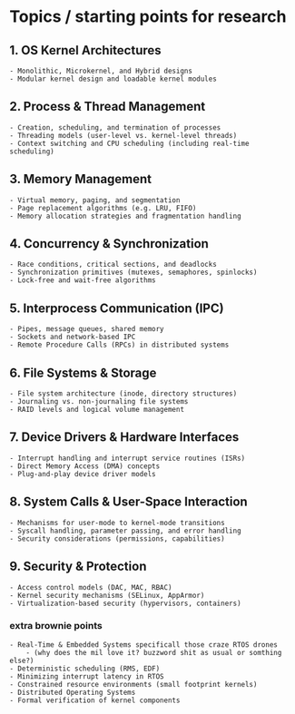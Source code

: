 # Topics / starting points for research

## 1. OS Kernel Architectures
    - Monolithic, Microkernel, and Hybrid designs
    - Modular kernel design and loadable kernel modules

## 2. Process & Thread Management
    - Creation, scheduling, and termination of processes
    - Threading models (user-level vs. kernel-level threads)
    - Context switching and CPU scheduling (including real-time scheduling)

## 3. Memory Management
    - Virtual memory, paging, and segmentation
    - Page replacement algorithms (e.g. LRU, FIFO)
    - Memory allocation strategies and fragmentation handling

## 4. Concurrency & Synchronization
    - Race conditions, critical sections, and deadlocks
    - Synchronization primitives (mutexes, semaphores, spinlocks)
    - Lock-free and wait-free algorithms

## 5. Interprocess Communication (IPC)
    - Pipes, message queues, shared memory
    - Sockets and network-based IPC
    - Remote Procedure Calls (RPCs) in distributed systems

## 6. File Systems & Storage
    - File system architecture (inode, directory structures)
    - Journaling vs. non-journaling file systems
    - RAID levels and logical volume management

## 7. Device Drivers & Hardware Interfaces
    - Interrupt handling and interrupt service routines (ISRs)
    - Direct Memory Access (DMA) concepts
    - Plug-and-play device driver models

## 8. System Calls & User-Space Interaction
    - Mechanisms for user-mode to kernel-mode transitions
    - Syscall handling, parameter passing, and error handling
    - Security considerations (permissions, capabilities)

## 9. Security & Protection
    - Access control models (DAC, MAC, RBAC)
    - Kernel security mechanisms (SELinux, AppArmor)
    - Virtualization-based security (hypervisors, containers)

### extra brownie points 
    - Real-Time & Embedded Systems specificall those craze RTOS drones 
        - (why does the mil love it? buzzword shit as usual or somthing else?)
    - Deterministic scheduling (RMS, EDF)
    - Minimizing interrupt latency in RTOS
    - Constrained resource environments (small footprint kernels)
    - Distributed Operating Systems
    - Formal verification of kernel components
